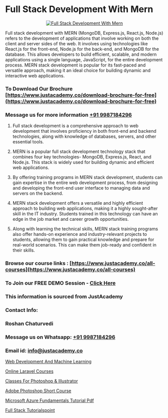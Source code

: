 # Full Stack Development With Mern

<p align="center">
  <a href="https://justacademy.co/program-detail/full-stack-web-development">
    <img src="https://justacademy.co/storage2/program_images/1704700371.webp" alt="Full Stack Development With Mern">
  </a>
</p>


Full stack development with MERN (MongoDB, Express.js, React.js, Node.js) refers to the development of applications that involve working on both the client and server sides of the web. It involves using technologies like React.js for the front-end, Node.js for the back-end, and MongoDB for the database. This allows developers to build efficient, scalable, and modern applications using a single language, JavaScript, for the entire development process. MERN stack development is popular for its fast-paced and versatile approach, making it an ideal choice for building dynamic and interactive web applications.
### To Download Our Brochure [https://www.justacademy.co/download-brochure-for-free](https://www.justacademy.co/download-brochure-for-free)
### Message us for more information [+91 9987184296](https://api.whatsapp.com/send?phone=919987184296)
1) Full stack development is a comprehensive approach to web development that involves proficiency in both front-end and backend technologies, along with knowledge of databases, servers, and other essential tools.

2) MERN is a popular full stack development technology stack that combines four key technologies- MongoDB, Express.js, React, and Node.js. This stack is widely used for building dynamic and efficient web applications.

3) By offering training programs in MERN stack development, students can gain expertise in the entire web development process, from designing and developing the front-end user interface to managing data and servers on the backend.

4) MERN stack development offers a versatile and highly efficient approach to building web applications, making it a highly sought-after skill in the IT industry. Students trained in this technology can have an edge in the job market and career growth opportunities.

5) Along with learning the technical skills, MERN stack training programs also offer hands-on experience and industry-relevant projects to students, allowing them to gain practical knowledge and prepare for real-world scenarios. This can make them job-ready and confident in their skills.

### Browse our course links : [https://www.justacademy.co/all-courses](https://www.justacademy.co/all-courses) 
### To Join our FREE DEMO Session - [Click Here](https://www.justacademy.co/register-for-course-demo)


### This information is sourced from JustAcademy
### Contact Info:
### Roshan Chaturvedi
### Message us on Whatsapp: [+91 9987184296](https://api.whatsapp.com/send?phone=919987184296)
### Email id: [info@justacademy.co](mailto:info@justacademy.co)
                
[Web Development And Machine Learning](https://www.linkedin.com/pulse/web-development-machine-learning-justacademy-bristol-hgxoe?trackingId=ZS%2BepQNlAmO39FNJUySrCQ%3D%3D&lipi=urn%3Ali%3Apage%3Ad_flagship3_company_admin%3BuQw2P2SXTeivwplSXi08Jg%3D%3D)

[Online Laravel Courses](https://www.linkedin.com/pulse/online-laravel-courses-justacademy-ahmedabad-41bwe?trackingId=UtVi3n4NWVLhGvo4t5sfSg%3D%3D&lipi=urn%3Ali%3Apage%3Ad_flagship3_company_admin%3BBylBlMTlRO%2BPitwDv%2FJk0g%3D%3D)

[Classes For Photoshop & Illustrator](https://medium.com/@negishivu99/classes-for-photoshop-illustrator-64a0475fb1ca)

[Adobe Photoshop Short Course](https://medium.com/@ranepooja/adobe-photoshop-short-course-b5fc593361cb)

[Microsoft Azure Fundamentals Tutorial Pdf](https://justacademyin.github.io/Articles/Microsoft-Azure-Fundamentals-Tutorial-Pdf)

[Full Stack Tutorialspoint](https://justacademyin.github.io/Articles/Full-Stack-Tutorialspoint)

